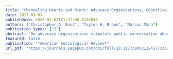 ```yaml
---
title: "Channeling Hearts and Minds: Advocacy Organizations, Cognitive-Emotional Currents, and Public Conversation"
date: 2017-01-01
publishDate: 2020-02-03T21:37:00.912094Z
authors: ["Christopher A. Bail", "Taylor W. Brown", "Marcus Mann"]
publication_types: ["2"]
abstract: "Do advocacy organizations stimulate public conversation about social problems by engaging in rational debate, or by appealing to emotions? We argue that rational and emotional styles of communication ebb and flow within public discussions about social problems due to the alternating influence of social contagion and saturation effects. These “cognitive-emotional currents” create an opportunity structure whereby advocacy organizations stimulate more conversation if they produce emotional messages after prolonged rational debate or vice versa. We test this hypothesis using automated text-analysis techniques that measure the frequency of cognitive and emotional language within two advocacy fields on Facebook over 1.5 years, and a web-based application that offered these organizations a complimentary audit of their social media outreach in return for sharing nonpublic data about themselves, their social media audiences, and the broader social context in which they interact. Time-series models reveal strong support for our hypothesis, controlling for 33 confounding factors measured by our Facebook application. We conclude by discussing the implications of our findings for future research on public deliberation, how social contagions relate to each other, and the emerging field of computational social science."
featured: false
publication: "*American Sociological Review*"
url_pdf: "https://journals.sagepub.com/doi/full/10.1177/0003122417733673"
---
```



